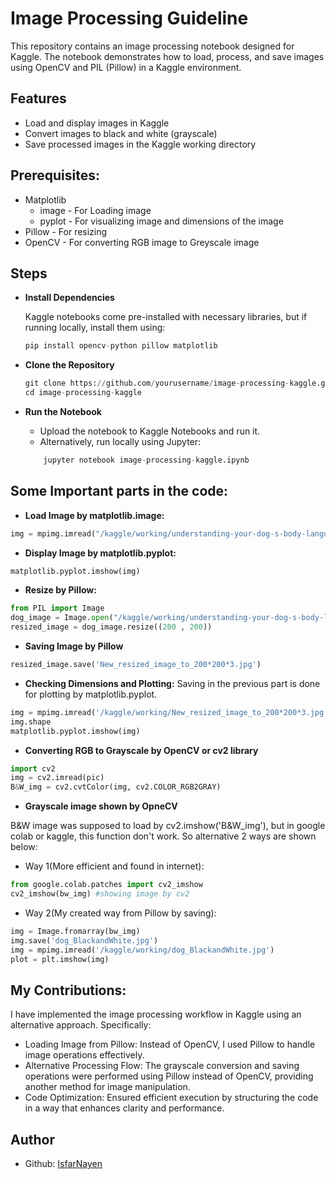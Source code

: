 # Image Processing Guideline
This repository contains an image processing notebook designed for Kaggle. The notebook demonstrates how to load, process, and save images using OpenCV and PIL (Pillow) in a Kaggle environment.

<h2>Features </h2>

- Load and display images in Kaggle
- Convert images to black and white (grayscale)
- Save processed images in the Kaggle working directory

<h2>Prerequisites:</h2>

- Matplotlib
    - image - For Loading image
    - pyplot - For visualizing image and dimensions of the image
- Pillow - For resizing
- OpenCV - For converting RGB image to Greyscale image

<h2>Steps</h2>

- **Install Dependencies**

    Kaggle notebooks come pre-installed with necessary libraries, but if running locally, install them using:
    ```python
    pip install opencv-python pillow matplotlib
    ```
- **Clone the Repository**
    ```python
    git clone https://github.com/yourusername/image-processing-kaggle.git
    cd image-processing-kaggle
    ```

- **Run the Notebook**
    - Upload the notebook to Kaggle Notebooks and run it.
    - Alternatively, run locally using Jupyter:
    ```python
        jupyter notebook image-processing-kaggle.ipynb
    ```

<h2>Some Important parts in the code:</h2>

- **Load Image by matplotlib.image:**
```python
img = mpimg.imread("/kaggle/working/understanding-your-dog-s-body-language.jpg")
```
- **Display Image by matplotlib.pyplot:**
```python
matplotlib.pyplot.imshow(img)
```
- **Resize by Pillow:**
```python
from PIL import Image
dog_image = Image.open("/kaggle/working/understanding-your-dog-s-body-language.jpg")
resized_image = dog_image.resize((200 , 200))
```
- **Saving Image by Pillow**
```python
resized_image.save('New_resized_image_to_200*200*3.jpg')
```

- **Checking Dimensions and Plotting:**
Saving in the previous part is done for plotting by matplotlib.pyplot.
```python
img = mpimg.imread('/kaggle/working/New_resized_image_to_200*200*3.jpg')
img.shape
matplotlib.pyplot.imshow(img)
```

- **Converting RGB to Grayscale by OpenCV or cv2 library**
```python
import cv2
img = cv2.imread(pic)
B&W_img = cv2.cvtColor(img, cv2.COLOR_RGB2GRAY)
```

- **Grayscale image shown by OpneCV**

B&W image was supposed to load by cv2.imshow('B&W_img'), but in google colab or kaggle, this function don't work. So alternative 2 ways are shown below:

- Way 1(More efficient and found in internet):
```python
from google.colab.patches import cv2_imshow
cv2_imshow(bw_img) #showing image by cv2
```
- Way 2(My created way from Pillow by saving):
```python
img = Image.fromarray(bw_img)
img.save('dog_BlackandWhite.jpg')
img = mpimg.imread('/kaggle/working/dog_BlackandWhite.jpg')
plot = plt.imshow(img)
```

<h2>My Contributions:</h2>

I have implemented the image processing workflow in Kaggle using an alternative approach. Specifically:

- Loading Image from Pillow: Instead of OpenCV, I used Pillow to handle image operations effectively.
- Alternative Processing Flow: The grayscale conversion and saving operations were performed using Pillow instead of OpenCV, providing another method for image manipulation.
- Code Optimization: Ensured efficient execution by structuring the code in a way that enhances clarity and performance.

<h2>Author</h2>

- Github: [IsfarNayen](https://github.com/IsfarNayen)